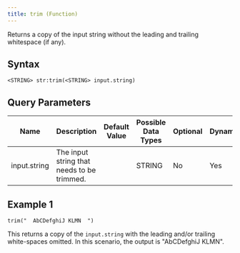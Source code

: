 ```yaml
---
title: trim (Function)
---
```


Returns a copy of the input string without the leading and trailing whitespace (if any).

## Syntax

    <STRING> str:trim(<STRING> input.string)

## Query Parameters

| Name         | Description                                | Default Value | Possible Data Types | Optional | Dynamic |
|--------------|--------------------------------------------|---------------|---------------------|----------|---------|
| input.string | The input string that needs to be trimmed. |               | STRING              | No       | Yes     |

## Example 1

    trim("  AbCDefghiJ KLMN  ")

This returns a copy of the `input.string` with the leading and/or trailing white-spaces omitted. In this scenario, the output is "AbCDefghiJ KLMN".
